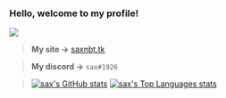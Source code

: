 ### Hello, welcome to my profile!
![](http://saxnbt.github.io/cdn/SAXNBTDEVSTUDIOS.png)

> **My site ->** [saxnbt.tk](https://saxnbt.tk)

> **My discord ->** `sax#1926`

>[![sax's GitHub stats](https://github-readme-stats.vercel.app/api?username=saxnbt>theme=dark)](https://github.com/anuraghazra/github-readme-stats)
>[![sax's Top Languages stats](https://github-readme-stats.vercel.app/api/top-langs/?username=saxnbt?theme=dark)](https://github.com/anuraghazra/github-readme-stats)

